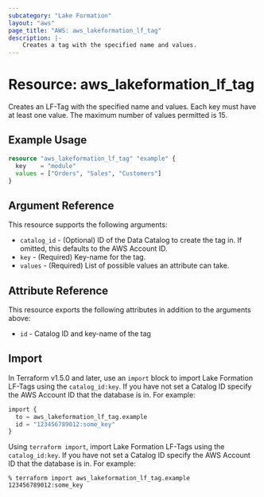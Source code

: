 ```yaml
---
subcategory: "Lake Formation"
layout: "aws"
page_title: "AWS: aws_lakeformation_lf_tag"
description: |-
    Creates a tag with the specified name and values.
---
```


# Resource: aws_lakeformation_lf_tag

Creates an LF-Tag with the specified name and values. Each key must have at least one value. The maximum number of values permitted is 15.

## Example Usage

```terraform
resource "aws_lakeformation_lf_tag" "example" {
  key    = "module"
  values = ["Orders", "Sales", "Customers"]
}
```

## Argument Reference

This resource supports the following arguments:

* `catalog_id` - (Optional) ID of the Data Catalog to create the tag in. If omitted, this defaults to the AWS Account ID.
* `key` - (Required) Key-name for the tag.
* `values` - (Required) List of possible values an attribute can take.

## Attribute Reference

This resource exports the following attributes in addition to the arguments above:

* `id` - Catalog ID and key-name of the tag

## Import

In Terraform v1.5.0 and later, use an `import` block to import Lake Formation LF-Tags using the `catalog_id:key`. If you have not set a Catalog ID specify the AWS Account ID that the database is in. For example:

```terraform
import {
  to = aws_lakeformation_lf_tag.example
  id = "123456789012:some_key"
}
```

Using `terraform import`, import Lake Formation LF-Tags using the `catalog_id:key`. If you have not set a Catalog ID specify the AWS Account ID that the database is in. For example:

```console
% terraform import aws_lakeformation_lf_tag.example 123456789012:some_key
```
